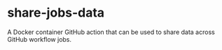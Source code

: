 # share-jobs-data
A Docker container GitHub action that can be used to share data across GitHub workflow jobs.
